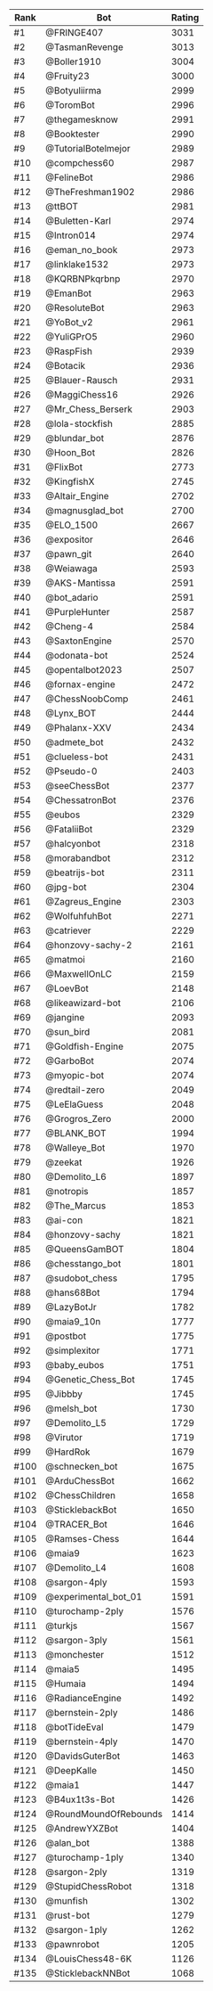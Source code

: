 Rank|Bot|Rating
---|---|---
#1|@FRINGE407|3031
#2|@TasmanRevenge|3013
#3|@Boller1910|3004
#4|@Fruity23|3000
#5|@Botyuliirma|2999
#6|@ToromBot|2996
#7|@thegamesknow|2991
#8|@Booktester|2990
#9|@TutorialBotelmejor|2989
#10|@compchess60|2987
#11|@FelineBot|2986
#12|@TheFreshman1902|2986
#13|@ttBOT|2981
#14|@Buletten-Karl|2974
#15|@Intron014|2974
#16|@eman_no_book|2973
#17|@linklake1532|2973
#18|@KQRBNPkqrbnp|2970
#19|@EmanBot|2963
#20|@ResoluteBot|2963
#21|@YoBot_v2|2961
#22|@YuliGPrO5|2960
#23|@RaspFish|2939
#24|@Botacik|2936
#25|@Blauer-Rausch|2931
#26|@MaggiChess16|2926
#27|@Mr_Chess_Berserk|2903
#28|@lola-stockfish|2885
#29|@blundar_bot|2876
#30|@Hoon_Bot|2826
#31|@FlixBot|2773
#32|@KingfishX|2745
#33|@Altair_Engine|2702
#34|@magnusglad_bot|2700
#35|@ELO_1500|2667
#36|@expositor|2646
#37|@pawn_git|2640
#38|@Weiawaga|2593
#39|@AKS-Mantissa|2591
#40|@bot_adario|2591
#41|@PurpleHunter|2587
#42|@Cheng-4|2584
#43|@SaxtonEngine|2570
#44|@odonata-bot|2524
#45|@opentalbot2023|2507
#46|@fornax-engine|2472
#47|@ChessNoobComp|2461
#48|@Lynx_BOT|2444
#49|@Phalanx-XXV|2434
#50|@admete_bot|2432
#51|@clueless-bot|2431
#52|@Pseudo-0|2403
#53|@seeChessBot|2377
#54|@ChessatronBot|2376
#55|@eubos|2329
#56|@FataliiBot|2329
#57|@halcyonbot|2318
#58|@morabandbot|2312
#59|@beatrijs-bot|2311
#60|@jpg-bot|2304
#61|@Zagreus_Engine|2303
#62|@WolfuhfuhBot|2271
#63|@catriever|2229
#64|@honzovy-sachy-2|2161
#65|@matmoi|2160
#66|@MaxwellOnLC|2159
#67|@LoevBot|2148
#68|@likeawizard-bot|2106
#69|@jangine|2093
#70|@sun_bird|2081
#71|@Goldfish-Engine|2075
#72|@GarboBot|2074
#73|@myopic-bot|2074
#74|@redtail-zero|2049
#75|@LeElaGuess|2048
#76|@Grogros_Zero|2000
#77|@BLANK_BOT|1994
#78|@Walleye_Bot|1970
#79|@zeekat|1926
#80|@Demolito_L6|1897
#81|@notropis|1857
#82|@The_Marcus|1853
#83|@ai-con|1821
#84|@honzovy-sachy|1821
#85|@QueensGamBOT|1804
#86|@chesstango_bot|1801
#87|@sudobot_chess|1795
#88|@hans68Bot|1794
#89|@LazyBotJr|1782
#90|@maia9_10n|1777
#91|@postbot|1775
#92|@simplexitor|1771
#93|@baby_eubos|1751
#94|@Genetic_Chess_Bot|1745
#95|@Jibbby|1745
#96|@melsh_bot|1730
#97|@Demolito_L5|1729
#98|@Virutor|1719
#99|@HardRok|1679
#100|@schnecken_bot|1675
#101|@ArduChessBot|1662
#102|@ChessChildren|1658
#103|@SticklebackBot|1650
#104|@TRACER_Bot|1646
#105|@Ramses-Chess|1644
#106|@maia9|1623
#107|@Demolito_L4|1608
#108|@sargon-4ply|1593
#109|@experimental_bot_01|1591
#110|@turochamp-2ply|1576
#111|@turkjs|1567
#112|@sargon-3ply|1561
#113|@monchester|1512
#114|@maia5|1495
#115|@Humaia|1494
#116|@RadianceEngine|1492
#117|@bernstein-2ply|1486
#118|@botTideEval|1479
#119|@bernstein-4ply|1470
#120|@DavidsGuterBot|1463
#121|@DeepKalle|1450
#122|@maia1|1447
#123|@B4ux1t3s-Bot|1426
#124|@RoundMoundOfRebounds|1414
#125|@AndrewYXZBot|1404
#126|@alan_bot|1388
#127|@turochamp-1ply|1340
#128|@sargon-2ply|1319
#129|@StupidChessRobot|1318
#130|@munfish|1302
#131|@rust-bot|1279
#132|@sargon-1ply|1262
#133|@pawnrobot|1205
#134|@LouisChess48-6K|1126
#135|@SticklebackNNBot|1068
